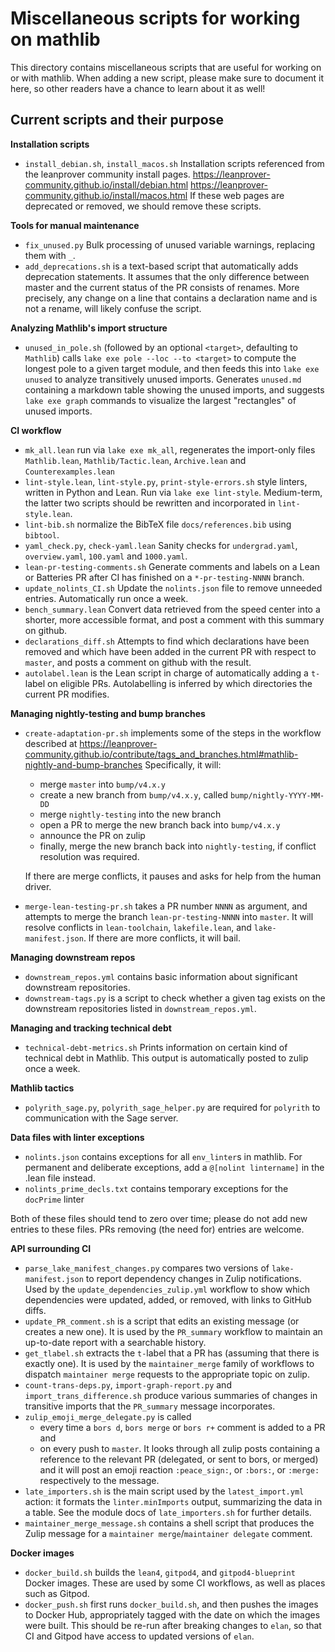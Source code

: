 # Miscellaneous scripts for working on mathlib

This directory contains miscellaneous scripts that are useful for working on or with mathlib.
When adding a new script, please make sure to document it here, so other readers have a chance
to learn about it as well!


## Current scripts and their purpose

**Installation scripts**
- `install_debian.sh`, `install_macos.sh`
  Installation scripts referenced from the leanprover community install pages.
  https://leanprover-community.github.io/install/debian.html
  https://leanprover-community.github.io/install/macos.html
  If these web pages are deprecated or removed, we should remove these scripts.

**Tools for manual maintenance**
- `fix_unused.py`
  Bulk processing of unused variable warnings, replacing them with `_`.
- `add_deprecations.sh` is a text-based script that automatically adds deprecation statements.
  It assumes that the only difference between master and the current status of the PR consists
  of renames. More precisely, any change on a line that contains a declaration name
  and is not a rename, will likely confuse the script.

**Analyzing Mathlib's import structure**
- `unused_in_pole.sh` (followed by an optional `<target>`, defaulting to `Mathlib`)
  calls `lake exe pole --loc --to <target>` to compute the longest
  pole to a given target module, and then feeds this into
  `lake exe unused` to analyze transitively unused imports.
  Generates `unused.md` containing a markdown table showing the unused imports,
  and suggests `lake exe graph` commands to visualize the largest "rectangles" of unused imports.

**CI workflow**
- `mk_all.lean`
  run via `lake exe mk_all`, regenerates the import-only files
  `Mathlib.lean`, `Mathlib/Tactic.lean`, `Archive.lean` and `Counterexamples.lean`
- `lint-style.lean`, `lint-style.py`, `print-style-errors.sh`
  style linters, written in Python and Lean. Run via `lake exe lint-style`.
  Medium-term, the latter two scripts should be rewritten and incorporated in `lint-style.lean`.
- `lint-bib.sh`
  normalize the BibTeX file `docs/references.bib` using `bibtool`.
- `yaml_check.py`, `check-yaml.lean`
  Sanity checks for `undergrad.yaml`, `overview.yaml`, `100.yaml` and `1000.yaml`.
- `lean-pr-testing-comments.sh`
  Generate comments and labels on a Lean or Batteries PR after CI has finished on a
  `*-pr-testing-NNNN` branch.
- `update_nolints_CI.sh`
  Update the `nolints.json` file to remove unneeded entries. Automatically run once a week.
- `bench_summary.lean`
  Convert data retrieved from the speed center into a shorter, more accessible format,
  and post a comment with this summary on github.
- `declarations_diff.sh`
  Attempts to find which declarations have been removed and which have been added in the current PR
  with respect to `master`, and posts a comment on github with the result.
- `autolabel.lean` is the Lean script in charge of automatically adding a `t-`label on eligible PRs.
  Autolabelling is inferred by which directories the current PR modifies.

**Managing nightly-testing and bump branches**
- `create-adaptation-pr.sh` implements some of the steps in the workflow described at
  https://leanprover-community.github.io/contribute/tags_and_branches.html#mathlib-nightly-and-bump-branches
  Specifically, it will:
  - merge `master` into `bump/v4.x.y`
  - create a new branch from `bump/v4.x.y`, called `bump/nightly-YYYY-MM-DD`
  - merge `nightly-testing` into the new branch
  - open a PR to merge the new branch back into `bump/v4.x.y`
  - announce the PR on zulip
  - finally, merge the new branch back into `nightly-testing`, if conflict resolution was required.

  If there are merge conflicts, it pauses and asks for help from the human driver.
- `merge-lean-testing-pr.sh` takes a PR number `NNNN` as argument,
  and attempts to merge the branch `lean-pr-testing-NNNN` into `master`.
  It will resolve conflicts in `lean-toolchain`, `lakefile.lean`, and `lake-manifest.json`.
  If there are more conflicts, it will bail.

**Managing downstream repos**
- `downstream_repos.yml` contains basic information about significant downstream repositories.
- `downstream-tags.py` is a script to check whether a given tag exists on the downstream
  repositories listed in `downstream_repos.yml`.

**Managing and tracking technical debt**
- `technical-debt-metrics.sh`
  Prints information on certain kind of technical debt in Mathlib.
  This output is automatically posted to zulip once a week.

**Mathlib tactics**
- `polyrith_sage.py`, `polyrith_sage_helper.py` are required for `polyrith`
  to communication with the Sage server.

**Data files with linter exceptions**
- `nolints.json` contains exceptions for all `env_linter`s in mathlib.
  For permanent and deliberate exceptions, add a `@[nolint lintername]` in the .lean file instead.
- `nolints_prime_decls.txt` contains temporary exceptions for the `docPrime` linter

Both of these files should tend to zero over time;
please do not add new entries to these files. PRs removing (the need for) entries are welcome.

**API surrounding CI**
- `parse_lake_manifest_changes.py` compares two versions of `lake-manifest.json` to report
  dependency changes in Zulip notifications. Used by the `update_dependencies_zulip.yml` workflow
  to show which dependencies were updated, added, or removed, with links to GitHub diffs.
- `update_PR_comment.sh` is a script that edits an existing message (or creates a new one).
  It is used by the `PR_summary` workflow to maintain an up-to-date report with a searchable history.
- `get_tlabel.sh` extracts the `t-`label that a PR has (assuming that there is exactly one).
  It is used by the `maintainer_merge` family of workflows to dispatch `maintainer merge` requests
  to the appropriate topic on zulip.
- `count-trans-deps.py`, `import-graph-report.py` and `import_trans_difference.sh` produce various
  summaries of changes in transitive imports that the `PR_summary` message incorporates.
- `zulip_emoji_merge_delegate.py` is called
  * every time a `bors d`, `bors merge` or `bors r+` comment is added to a PR and
  * on every push to `master`.
  It looks through all zulip posts containing a reference to the relevant PR
  (delegated, or sent to bors, or merged) and it will post an emoji reaction
  `:peace_sign:`, or `:bors:`, or `:merge:` respectively to the message.
- `late_importers.sh` is the main script used by the `latest_import.yml` action: it formats
  the `linter.minImports` output, summarizing the data in a table.  See the module docs of
  `late_importers.sh` for further details.
- `maintainer_merge_message.sh` contains a shell script that produces the Zulip message for a
  `maintainer merge`/`maintainer delegate` comment.

**Docker images**
- `docker_build.sh` builds the `lean4`, `gitpod4`, and `gitpod4-blueprint` Docker images.
  These are used by some CI workflows, as well as places such as Gitpod.
- `docker_push.sh` first runs `docker_build.sh`, and then pushes the images to Docker Hub,
  appropriately tagged with the date on which the images were built.
  This should be re-run after breaking changes to `elan`, so that CI and Gitpod have access to
  updated versions of `elan`.
